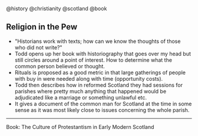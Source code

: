 @history @christianity @scotland @book

## Religion in the Pew

* "Historians work with texts; how can we know the thoughts of those who did not write?"
* Todd opens up her book with historiography that goes over my head but still circles around a point of interest. How to
  determine what the common person believed or thought.
* Rituals is proposed as a good metric in that large gatherings of people with buy in were needed along with time
  (opportunity costs).
* Todd then describes how in reformed Scotland they had sessions for parishes where pretty much anything that happened
  would be adjudicated like a marriage or something unlawful etc.
* It gives a document of the common man for Scotland at the time in some sense as it was most likely close to issues
  concerning the whole parish.

---

Book: The Culture of Protestantism in Early Modern Scotland
